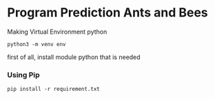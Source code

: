 # Program Prediction Ants and Bees

Making Virtual Environment python
```
python3 -m venv env
```


first of all, install module python that is needed
### Using Pip
```
pip install -r requirement.txt
```
